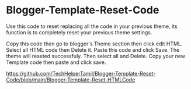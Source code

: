 # Blogger-Template-Reset-Code
Use this code to reset replacing all the code in your previous theme, its function is to completely reset your previous theme settings.

Copy this code then go to blogger's Theme section then click edit HTML.
Select all HTML code then Delete it. Paste this code and click Save.
The theme will reseted successfuly.
Then select all and Delete.
Copy your new Template code then paste and click save.

https://github.com/TechHelperTamil/Blogger-Template-Reset-Code/blob/main/Blogger-Template-Reset-HTMLCode
